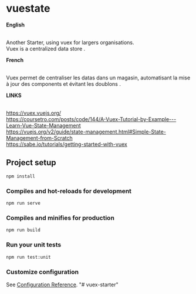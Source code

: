 # vuestate

<b>English</b><br><br>

Another Starter, using vuex for largers organisations.<br>
Vuex is a centralized data store .<br>

<b>French</b><br><br>

Vuex permet de centraliser les datas dans un magasin, automatisant la mise à jour des components et évitant les doublons .<br>


<b>LINKS </b><br><br>

https://vuex.vuejs.org/<br>
https://coursetro.com/posts/code/144/A-Vuex-Tutorial-by-Example---Learn-Vue-State-Management<br>
https://vuejs.org/v2/guide/state-management.html#Simple-State-Management-from-Scratch<br>
https://sabe.io/tutorials/getting-started-with-vuex<br>

## Project setup
```
npm install
```

### Compiles and hot-reloads for development
```
npm run serve
```

### Compiles and minifies for production
```
npm run build
```

### Run your unit tests
```
npm run test:unit
```

### Customize configuration
See [Configuration Reference](https://cli.vuejs.org/config/).
"# vuex-starter" 
